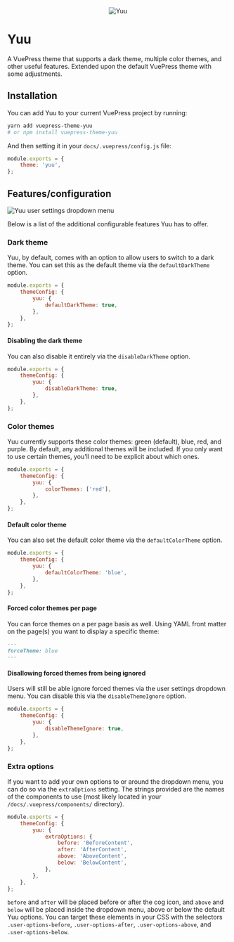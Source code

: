 <div align="center">
	<img src="https://i.imgur.com/uphwMrZ.jpg" title="Yuu" alt="Yuu" />
</div>

# Yuu

A VuePress theme that supports a dark theme, multiple color themes, and other useful features. Extended upon the default VuePress theme with some adjustments.

## Installation

You can add Yuu to your current VuePress project by running:

```bash
yarn add vuepress-theme-yuu
# or npm install vuepress-theme-yuu
```

And then setting it in your `docs/.vuepress/config.js` file:

```js
module.exports = {
	theme: 'yuu',
};
```

## Features/configuration

![Yuu user settings dropdown menu](https://i.imgur.com/NsJ0evR.png)

Below is a list of the additional configurable features Yuu has to offer.

### Dark theme

Yuu, by default, comes with an option to allow users to switch to a dark theme. You can set this as the default theme via the `defaultDarkTheme` option.

```js
module.exports = {
	themeConfig: {
		yuu: {
			defaultDarkTheme: true,
		},
	},
};
```

#### Disabling the dark theme

You can also disable it entirely via the `disableDarkTheme` option.

```js
module.exports = {
	themeConfig: {
		yuu: {
			disableDarkTheme: true,
		},
	},
};
```

### Color themes

Yuu currently supports these color themes: green (default), blue, red, and purple. By default, any additional themes will be included. If you only want to use certain themes, you'll need to be explicit about which ones.

```js
module.exports = {
	themeConfig: {
		yuu: {
			colorThemes: ['red'],
		},
	},
};
```

#### Default color theme

You can also set the default color theme via the `defaultColorTheme` option.

```js
module.exports = {
	themeConfig: {
		yuu: {
			defaultColorTheme: 'blue',
		},
	},
};
```

#### Forced color themes per page

You can force themes on a per page basis as well. Using YAML front matter on the page(s) you want to display a specific theme:

```md
---
forceTheme: blue
---
```

#### Disallowing forced themes from being ignored

Users will still be able ignore forced themes via the user settings dropdown menu. You can disable this via the `disableThemeIgnore` option.

```js
module.exports = {
	themeConfig: {
		yuu: {
			disableThemeIgnore: true,
		},
	},
};
```

### Extra options

If you want to add your own options to or around the dropdown menu, you can do so via the `extraOptions` setting. The strings provided are the names of the components to use (most likely located in your `/docs/.vuepress/components/` directory).

```js
module.exports = {
	themeConfig: {
		yuu: {
			extraOptions: {
				before: 'BeforeContent',
				after: 'AfterContent',
				above: 'AboveContent',
				below: 'BelowContent',
			},
		},
	},
};
```

`before` and `after` will be placed before or after the cog icon, and `above` and `below` will be placed inside the dropdown menu, above or below the default Yuu options. You can target these elements in your CSS with the selectors `.user-options-before`, `.user-options-after`, `.user-options-above`, and `.user-options-below`.
